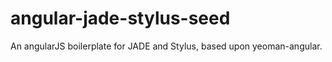 angular-jade-stylus-seed
========================

An angularJS boilerplate for JADE and Stylus, based upon yeoman-angular.
